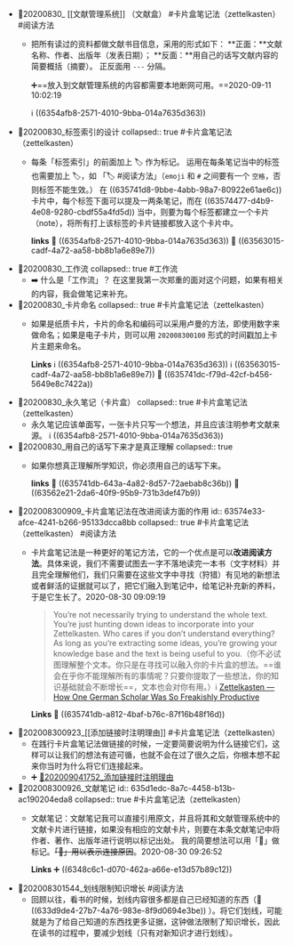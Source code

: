 - 📇20200830_ [[文献管理系统]] （文献盒）
  #卡片盒笔记法（zettelkasten） #阅读方法
	- 把所有读过的资料都做文献书目信息，采用的形式如下：
	  **正面：**文献名称、作者、出版年（发表日期）；
	  **反面：**用自己的话写文献内容的简要概括（摘要）。
	  正反面用 `---` 分隔。
	  
	  ➕==放入到文献管理系统的内容都需要本地断网可用。==2020-09-11 10:02:19
	  
	  ℹ️ ((6354afb8-2571-4010-9bba-014a7635d363))
- 📇20200830_标签索引的设计 
  collapsed:: true
  #卡片盒笔记法（zettelkasten）
	- 每条「标签索引」的前面加上 🏷 作为标记。
	  运用在每条笔记当中的标签也需要加上 🏷，如 「🏷 \#阅读方法」（`emoji` 和 `#` 之间要有一个 `空格`，否则标签不能生效。）
	  在 ((635741d8-9bbe-4abb-98a7-80922e61ae6c)) 卡片中，每个标签下面可以提及一两条笔记，而在 ((63574477-d4b9-4e08-9280-cbdf55a4fd5d)) 当中，则要为每个标签都建立一个卡片（note），将所有打上该标签的卡片链接都放入这个卡片中。
	  
	  **links**
	  📎 ((6354afb8-2571-4010-9bba-014a7635d363))
	  📎 ((63563015-cadf-4a72-aa58-bb8b1a6e89e7))
- 📇20200830_工作流 
  collapsed:: true
  #工作流
	- ➡️ 什么是「工作流」？
	  在这里我第一次郑重的面对这个问题，如果有相关的内容，我会做笔记来补充。
- 📇20200830_卡片命名 
  collapsed:: true
  #卡片盒笔记法（zettelkasten）
	- 如果是纸质卡片，卡片的命名和编码可以采用卢曼的方法，即使用数字来做命名；如果是电子卡片，则可以用 `202008300100` 形式的时间戳加上卡片主题来命名。
	  
	  **Links**
	  ℹ️ ((6354afb8-2571-4010-9bba-014a7635d363))
	  ℹ️ ((63563015-cadf-4a72-aa58-bb8b1a6e89e7))
	  📎 ((635741dc-f79d-42cf-b456-5649e8c7422a))
- 📇20200830_永久笔记（卡片盒）
  collapsed:: true
  #卡片盒笔记法（zettelkasten）
	- 永久笔记应该单面写，一张卡片只写一个想法，并且应该注明参考文献来源。
	  ℹ️ ((6354afb8-2571-4010-9bba-014a7635d363))
- 📇20200830_用自己的话写下来才是真正理解
  collapsed:: true
	- 如果你想真正理解所学知识，你必须用自己的话写下来。
	  
	  **links**
	  📎 ((635741db-643a-4a82-8d57-72aebab8c36b))
	  📎 ((63562e21-2da6-40f9-95b9-731b3def47b9))
- 📇202008300909_卡片盒笔记法在改进阅读方面的作用
  id:: 63574e33-afce-4241-b266-95133dcca8bb
  collapsed:: true
  #卡片盒笔记法（zettelkasten） #阅读方法
	- 卡片盒笔记法是一种更好的笔记方法，它的一个优点是可以**改进阅读方法**。具体来说，我们不需要试图去一字不落地读完一本书（文字材料）并且完全理解他们，我们只需要在这些文字中寻找（狩猎）有见地的新想法或者鲜活的证据就可以了，把它们融入到笔记中，给笔记补充新的养料，于是它生长了。2020-08-30 09:09:19
	  > You’re not necessarily trying to understand the whole text. You’re just hunting down ideas to incorporate into your Zettelkasten. Who cares if you don’t understand everything? As long as you’re extracting some ideas, you’re growing your knowledge base and the text is being useful to you.（你不必试图理解整个文本。你只是在寻找可以融入你的卡片盒的想法。==谁会在乎你不能理解所有的事情呢？只要你提取了一些想法，你的知识基础就会不断增长==，文本也会对你有用。）ℹ️ [Zettelkasten — How One German Scholar Was So Freakishly Productive](((63563015-cadf-4a72-aa58-bb8b1a6e89e7)))
	  
	  **Links**
	  💭 ((635741db-a812-4baf-b76c-87f16b48f16d))
- 📇202008300923_[[添加链接时注明理由]] 
  #卡片盒笔记法（zettelkasten）
	- 在践行卡片盒笔记法做链接的时候，一定要简要说明为什么链接它们，这样可以让我们的想法有迹可循，也就不会在过了很久之后，你根本想不起来你当时为什么将它们连接起来。
	- ➕ [📇202009041752_添加链接时注明理由](((6348c6c1-d070-462a-a66e-e13d57b89c12)))
- 📇202008300926_文献笔记
  id:: 635d1edc-8a7c-4458-b13b-ac190204eda8
  collapsed:: true
  #卡片盒笔记法（zettelkasten）
	- 文献笔记：文献笔记我可以直接引用原文，并且将其和文献管理系统中的文献卡片进行链接，如果没有相应的文献卡片，则要在本条文献笔记中将作者、著作、出版年进行说明以标记出处。
	  我的简要想法可以用「🤔」做标记。~~「🔗」用以表示连接原因~~。2020-08-30 09:26:52
	  
	  **Links**
	  ➕ ((6348c6c1-d070-462a-a66e-e13d57b89c12))
- 📇202008301544_划线限制知识增长
  #阅读方法
	- 回顾以往，看书的时候，划线内容很多都是自己已经知道的东西（💭 ((633d9de4-27b7-4a76-983e-8f9d0694e3be)) ）。将它们划线，可能就是为了给自己知道的东西找更多证据，这钟做法限制了知识增长，因此在读书的过程中，要减少划线（只有对新知识才进行划线）。